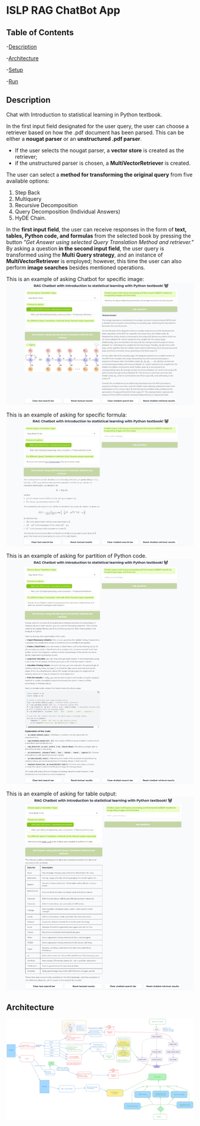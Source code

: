 # ISLP RAG ChatBot App

## Table of Contents
-[Description](#description)

-[Architecture](#architecture)

-[Setup](#setup)

-[Run](#run)

## Description
Chat with Introduction to statistical learning in Python textbook. 

In the first input field designated for the user query, the user can choose a retriever based on how the .pdf document has been parsed. 
This can be either a **nougat parser** or an **unstructured .pdf parser**. 
* If the user selects the nougat parser, a **vector store** is created as the retriever;
* if the unstructured parser is chosen, a **MultiVectorRetriever** is created.

The user can select a **method for transforming the original query** from five available options: 
1. Step Back
2. Multiquery
3. Recursive Decomposition
4. Query Decomposition (Individual Answers)
5. HyDE Chain.

In the **first input field**, the user can receive responses in the form of **text, tables, Python code, and formulas** from the selected book by pressing the button *"Get Answer using selected Query Translation Method and retriever."*
By asking a question **in the second input field**, the user query is transformed using the **Multi Query strategy**, and an instance of **MultiVectorRetriever** is employed; however, this time the user can also perform **image searches** besides mentioned operations.

This is an example of asking Chatbot for specific image:
![Architecture or RNN](assets/image_output.jpeg)

This is an example of asking for specific formula:
![Asking for specific formula](assets/formula_output.jpeg)

This is an example of asking for partition of Python code.
![Asking for Python code](assets/python_code.jpeg)

This is an example of asking for table output:
![Asking for table output](assets/table_output.jpeg)

## Architecture

![Architecture of application](assets/app_architecture.png)

